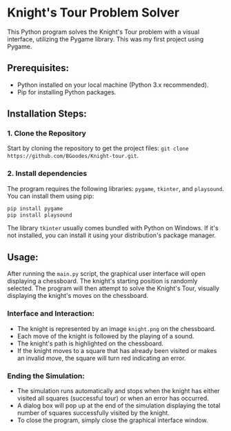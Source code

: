 # Knight's Tour Problem Solver
This Python program solves the Knight's Tour problem with a visual interface, utilizing the Pygame library. This was my first project using Pygame.

## Prerequisites:
- Python installed on your local machine (Python 3.x recommended).
- Pip for installing Python packages.

## Installation Steps:

### 1. Clone the Repository
Start by cloning the repository to get the project files: `git clone https://github.com/BGoodes/Knight-tour.git`.

### 2. Install dependencies
The program requires the following libraries: `pygame`, `tkinter`, and `playsound`. You can install them using pip:

```sh
pip install pygame
pip install playsound
```
The library `tkinter` usually comes bundled with Python on Windows. If it's not installed, you can install it using your distribution's package manager.

## Usage:
After running the `main.py` script, the graphical user interface will open displaying a chessboard. The knight's starting position is randomly selected. The program will then attempt to solve the Knight's Tour, visually displaying the knight's moves on the chessboard.

### Interface and Interaction:
- The knight is represented by an image `knight.png` on the chessboard.
- Each move of the knight is followed by the playing of a sound.
- The knight's path is highlighted on the chessboard.
- If the knight moves to a square that has already been visited or makes an invalid move, the square will turn red indicating an error.

### Ending the Simulation:
- The simulation runs automatically and stops when the knight has either visited all squares (successful tour) or when an error has occurred.
- A dialog box will pop up at the end of the simulation displaying the total number of squares successfully visited by the knight.
- To close the program, simply close the graphical interface window.

